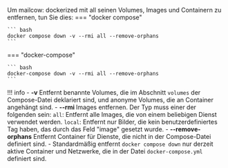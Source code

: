 Um mailcow: dockerized mit all seinen Volumes, Images und Containern zu entfernen, tun Sie dies:
=== "docker compose"

    ``` bash
    docker compose down -v --rmi all --remove-orphans
    ```

=== "docker-compose"

    ``` bash
    docker-compose down -v --rmi all --remove-orphans
    ```

!!! info
    - **-v** Entfernt benannte Volumes, die im Abschnitt `volumes` der Compose-Datei deklariert sind, und anonyme Volumes, die an Container angehängt sind.
    - **--rmi <Typ>** Images entfernen. Der Typ muss einer der folgenden sein: `all`: Entfernt alle Images, die von einem beliebigen Dienst verwendet werden. `local`: Entfernt nur Bilder, die kein benutzerdefiniertes Tag haben, das durch das Feld "image" gesetzt wurde.
    - **--remove-orphans** Entfernt Container für Dienste, die nicht in der Compose-Datei definiert sind.
    - Standardmäßig entfernt `docker compose down` nur derzeit aktive Container und Netzwerke, die in der Datei `docker-compose.yml` definiert sind.
